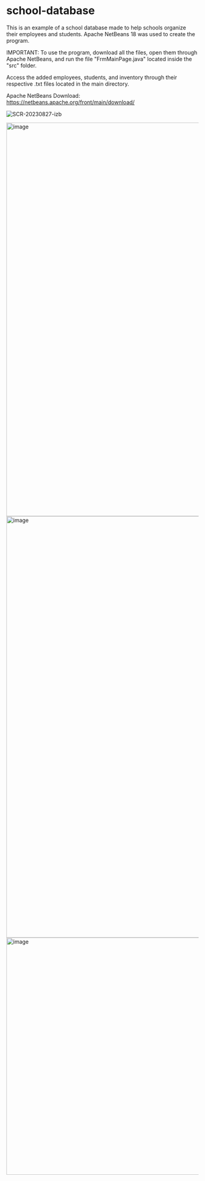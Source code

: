 # school-database
This is an example of a school database made to help schools organize their employees and students. Apache NetBeans 18 was used to create the program. 

IMPORTANT: To use the program, download all the files, open them through Apache NetBeans, and run the file "FrmMainPage.java" located inside the "src" folder. 

Access the added employees, students, and inventory through their respective .txt files located in the main directory.

Apache NetBeans Download: https://netbeans.apache.org/front/main/download/

![SCR-20230827-izb](https://github.com/rajshah6/EmployeeDatabase/assets/95878543/bbff1045-1a8b-450d-ac53-de566fcb160b)

<img width="1029" alt="image" src="https://github.com/user-attachments/assets/ece91b09-4fc1-437d-bfc4-0706c0964c94">

<img width="1102" alt="image" src="https://github.com/user-attachments/assets/c543cef4-24ed-4b8d-a614-9f07bfae098d">

<img width="620" alt="image" src="https://github.com/user-attachments/assets/0f12b6f9-129a-434f-8b75-fe47f4e53c9b">



